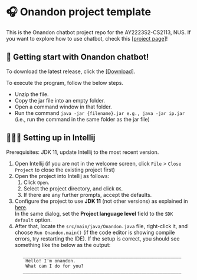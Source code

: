# 🎧 Onandon project template

This is the Onandon chatbot project repo for the AY2223S2-CS2113, NUS. If you want to explore how to use
chatbot, check this [[project page]](https://0nandon.github.io/ip/)!

## 🤖 Getting start with Onandon chatbot!

To download the latest release, click the [[Download]](https://github.com/0nandon/ip/releases/download/A-Release/ip.jar.zip).

To execute the program, follow the below steps.
* Unzip the file.
* Copy the jar file into an empty folder.
* Open a command window in that folder.
* Run the command `java -jar {filename}.jar e.g., java -jar ip.jar` (i.e., run the command in the same folder as the jar file)


## 🧑🏻‍💻 Setting up in Intellij

Prerequisites: JDK 11, update Intellij to the most recent version.

1. Open Intellij (if you are not in the welcome screen, click `File` > `Close Project` to close the existing project first)
1. Open the project into Intellij as follows:
   1. Click `Open`.
   1. Select the project directory, and click `OK`.
   1. If there are any further prompts, accept the defaults.
1. Configure the project to use **JDK 11** (not other versions) as explained in [here](https://www.jetbrains.com/help/idea/sdk.html#set-up-jdk).<br>
   In the same dialog, set the **Project language level** field to the `SDK default` option.
3. After that, locate the `src/main/java/Onandon.java` file, right-click it, and choose `Run Onandon.main()` (if the code editor is showing compile errors, try restarting the IDE). If the setup is correct, you should see something like the below as the output:
   ```
      ____________________________________________________________
       Hello! I'm onandon.
       What can I do for you?
      ____________________________________________________________
   ```
